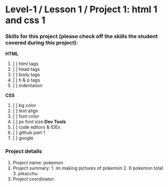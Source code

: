 # Level-1 / Lesson 1 / Project 1: html 1 and css 1

### Skills for this project (please check off the skills the student covered during this project):

**HTML**
 1. [ ] html tags
 2. [ ] head tags
 3. [ ] body tags
 4. [ ] h & p tags
 5. [ ] indentation

**CSS**
  1. [ ] bg color
  2. [ ] text align
  3. [ ] font color
  4. [ ] px
 font size
**Dev Tools**
  1. [ ] code editors & IDEs
  2. [ ] github part 1
  3. [ ] google

### Project details
  1. Project name: pokemon
  2. Project summary: 
    1. im making pictures of pokemon
    2. 6 pokemon total
    3. pikacchu
  3. Project coordinator: 
